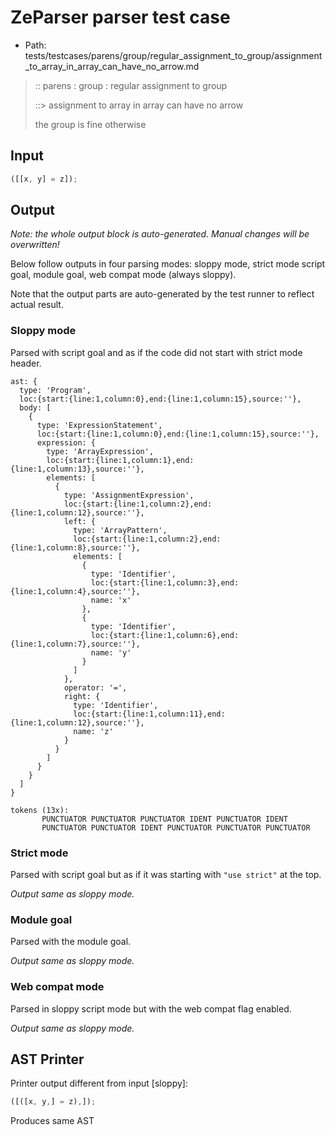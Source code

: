 # ZeParser parser test case

- Path: tests/testcases/parens/group/regular_assignment_to_group/assignment_to_array_in_array_can_have_no_arrow.md

> :: parens : group : regular assignment to group
>
> ::> assignment to array in array can have no arrow
>
> the group is fine otherwise

## Input

`````js
([[x, y] = z]);
`````

## Output

_Note: the whole output block is auto-generated. Manual changes will be overwritten!_

Below follow outputs in four parsing modes: sloppy mode, strict mode script goal, module goal, web compat mode (always sloppy).

Note that the output parts are auto-generated by the test runner to reflect actual result.

### Sloppy mode

Parsed with script goal and as if the code did not start with strict mode header.

`````
ast: {
  type: 'Program',
  loc:{start:{line:1,column:0},end:{line:1,column:15},source:''},
  body: [
    {
      type: 'ExpressionStatement',
      loc:{start:{line:1,column:0},end:{line:1,column:15},source:''},
      expression: {
        type: 'ArrayExpression',
        loc:{start:{line:1,column:1},end:{line:1,column:13},source:''},
        elements: [
          {
            type: 'AssignmentExpression',
            loc:{start:{line:1,column:2},end:{line:1,column:12},source:''},
            left: {
              type: 'ArrayPattern',
              loc:{start:{line:1,column:2},end:{line:1,column:8},source:''},
              elements: [
                {
                  type: 'Identifier',
                  loc:{start:{line:1,column:3},end:{line:1,column:4},source:''},
                  name: 'x'
                },
                {
                  type: 'Identifier',
                  loc:{start:{line:1,column:6},end:{line:1,column:7},source:''},
                  name: 'y'
                }
              ]
            },
            operator: '=',
            right: {
              type: 'Identifier',
              loc:{start:{line:1,column:11},end:{line:1,column:12},source:''},
              name: 'z'
            }
          }
        ]
      }
    }
  ]
}

tokens (13x):
       PUNCTUATOR PUNCTUATOR PUNCTUATOR IDENT PUNCTUATOR IDENT
       PUNCTUATOR PUNCTUATOR IDENT PUNCTUATOR PUNCTUATOR PUNCTUATOR
`````

### Strict mode

Parsed with script goal but as if it was starting with `"use strict"` at the top.

_Output same as sloppy mode._

### Module goal

Parsed with the module goal.

_Output same as sloppy mode._

### Web compat mode

Parsed in sloppy script mode but with the web compat flag enabled.

_Output same as sloppy mode._

## AST Printer

Printer output different from input [sloppy]:

````js
([([x, y,] = z),]);
````

Produces same AST
